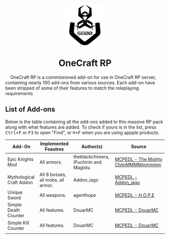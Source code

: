 <div align="center">
	<img src="https://raw.githubusercontent.com/Virus5600/OneCraft-RP/4005bef8e67b1322e75566d970aa915e1b919b98/BP/pack_icon.png?token=GHSAT0AAAAAACTSCDQ3HY2GMYGUQCNN2PEAZXY427Q" alt="OneCraft RP Logo" title="OneCraft RP Logo" width="25%" align="center"/>
</div>

<h1 align="center">OneCraft RP</h1>
&nbsp;&nbsp;&nbsp;&nbsp;OneCraft RP is a commissioned add-on for use in OneCraft RP server, containing nearly 100 add-ons from various sources. Each add-on have been stripped of some of their features to match the 
roleplaying requirements

## List of Add-ons
Below is the table containing all the add-ons added to this massive RP pack along with what features are added. To check if yours is in the list,
press <kbd>Ctrl+F</kbd> or <kbd>F3</kbd> to open "Find", or <kbd>⌘+F</kbd> when you are using appple products.

| Add-On | Implemented Feautres | Author(s) | Source |
|--------|----------------------|---------|--------|
| Epic Knights Mod | All armors. | theblackchimera, iPuchinin and Magistu | [MCPEDL - The Mighty ChimMMMMmmmmm](https://mcpedl.com/the-epic-knights-mod/) |
| Mythological Craft Addon | All 8 bosses, all mobs, all armor. | Addon_iago | [MCPEDL - Addon_iago](https://mcpedl.com/mythological-craft-addon/) |
| Unique Sword | All weapons. | agenthope | [MCPEDL - H.O.P.E](https://mcpedl.com/unique-sword/) |
| Simple Death Counter | All features. | DouarMC | [MCPEDL - DouarMC](https://mcpedl.com/douarmc-simple-death-counter/) |
| Simple Kill Counter | All features. | DouarMC |[MCPEDL - DouarMC](https://mcpedl.com/douarmc-simple-kill-counter/)  |
|  |  |  |  |
